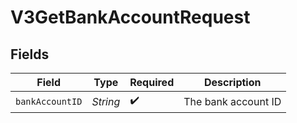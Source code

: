 # V3GetBankAccountRequest


## Fields

| Field               | Type                | Required            | Description         |
| ------------------- | ------------------- | ------------------- | ------------------- |
| `bankAccountID`     | *String*            | :heavy_check_mark:  | The bank account ID |
